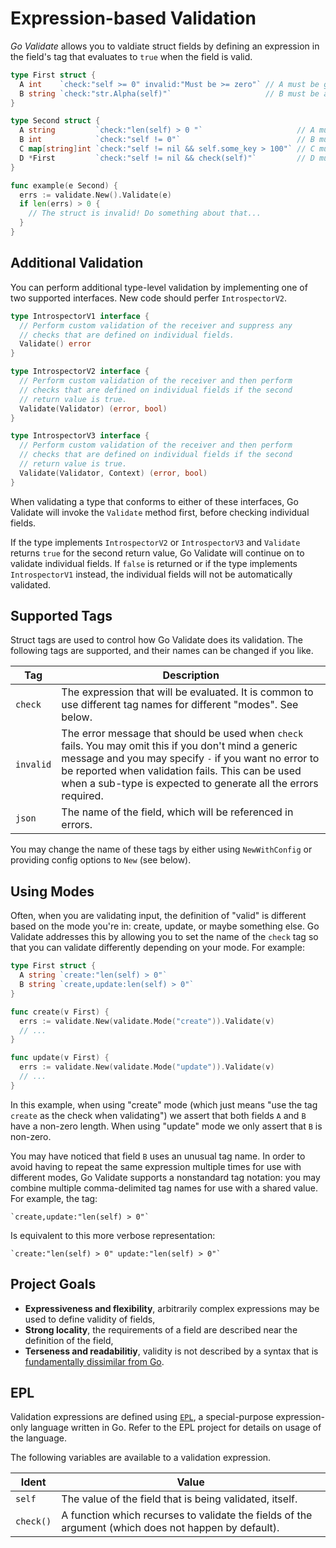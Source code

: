 # Expression-based Validation
_Go Validate_ allows you to valdiate struct fields by defining an expression in the field's tag that evaluates to `true` when the field is valid.

```go
type First struct {
  A int    `check:"self >= 0" invalid:"Must be >= zero"` // A must be greater than zero
  B string `check:"str.Alpha(self)"`                     // B must be alphanumeric (or empty)
}

type Second struct {
  A string         `check:"len(self) > 0 "`                     // A must have a length greather than zero
  B int            `check:"self != 0"`                          // B must not be the value zero
  C map[string]int `check:"self != nil && self.some_key > 100"` // C must have a key 'some_key' whose value is greater than 100
  D *First         `check:"self != nil && check(self)"`         // D must not be nil and must itself be valid
}

func example(e Second) {
  errs := validate.New().Validate(e)
  if len(errs) > 0 {
    // The struct is invalid! Do something about that...
  }
}
```

## Additional Validation
You can perform additional type-level validation by implementing one of two supported interfaces. New code should perfer `IntrospectorV2`.

```go
type IntrospectorV1 interface {
  // Perform custom validation of the receiver and suppress any
  // checks that are defined on individual fields.
  Validate() error
}

type IntrospectorV2 interface {
  // Perform custom validation of the receiver and then perform
  // checks that are defined on individual fields if the second
  // return value is true.
  Validate(Validator) (error, bool)
}

type IntrospectorV3 interface {
  // Perform custom validation of the receiver and then perform
  // checks that are defined on individual fields if the second
  // return value is true.
  Validate(Validator, Context) (error, bool)
}
```

When validating a type that conforms to either of these interfaces, Go Validate will invoke the `Validate` method first, before checking individual fields.

If the type implements `IntrospectorV2` or `IntrospectorV3` and `Validate` returns `true` for the second return value, Go Validate will continue on to validate individual fields. If `false` is returned or if the type implements `IntrospectorV1` instead, the individual fields will not be automatically validated.

## Supported Tags
Struct tags are used to control how Go Validate does its validation. The following tags are supported, and their names can be changed if you like.

| Tag | Description |
|-----|-------------|
| `check` | The expression that will be evaluated. It is common to use different tag names for different "modes". See below. |
| `invalid` | The error message that should be used when `check` fails. You may omit this if you don't mind a generic message and you may specify `-` if you want no error to be reported when validation fails. This can be used when a sub-type is expected to generate all the errors required. |
| `json` | The name of the field, which will be referenced in errors. |

You may change the name of these tags by either using `NewWithConfig` or providing config options to `New` (see below).

## Using Modes
Often, when you are validating input, the definition of "valid" is different based on the mode you're in: create, update, or maybe something else. Go Validate addresses this by allowing you to set the name of the `check` tag so that you can validate differently depending on your mode. For example:

```go
type First struct {
  A string `create:"len(self) > 0"`
  B string `create,update:len(self) > 0"`
}

func create(v First) {
  errs := validate.New(validate.Mode("create")).Validate(v)
  // ...
}

func update(v First) {
  errs := validate.New(validate.Mode("update")).Validate(v)
  // ...
}
```

In this example, when using "create" mode (which just means "use the tag `create` as the check when validating") we assert that both fields `A` and `B` have a non-zero length. When using "update" mode we only assert that `B` is non-zero.

You may have noticed that field `B` uses an unusual tag name. In order to avoid having to repeat the same expression multiple times for use with different modes, Go Validate supports a nonstandard tag notation: you may combine multiple comma-delimited tag names for use with a shared value. For example, the tag:

```
`create,update:"len(self) > 0"`
```

Is equivalent to this more verbose representation:

```
`create:"len(self) > 0" update:"len(self) > 0"`
```

## Project Goals

* **Expressiveness and flexibility**, arbitrarily complex expressions may be used to define validity of fields, 
* **Strong locality**, the requirements of a field are described near the definition of the field, 
* **Terseness and readabilitiy**, validity is not described by a syntax that is [fundamentally dissimilar from Go](https://godoc.org/gopkg.in/go-playground/validator.v9).


## EPL
Validation expressions are defined using [`EPL`](https://github.com/bww/epl), a special-purpose expression-only language written in Go. Refer to the EPL project for details on usage of the language.

The following variables are available to a validation expression.

| Ident | Value |
|-------|-------|
| `self` | The value of the field that is being validated, itself. |
| `check()` | A function which recurses to validate the fields of the argument (which does not happen by default). |


